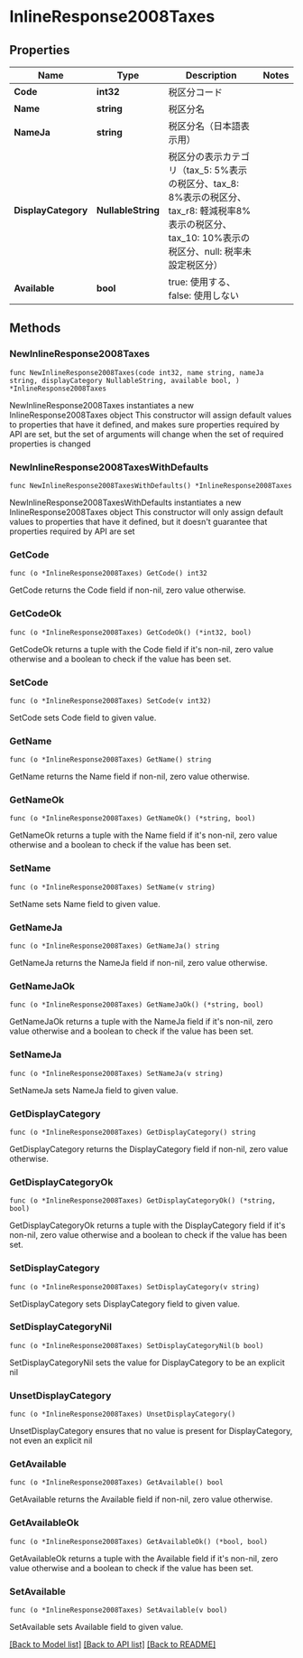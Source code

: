 # InlineResponse2008Taxes

## Properties

Name | Type | Description | Notes
------------ | ------------- | ------------- | -------------
**Code** | **int32** | 税区分コード | 
**Name** | **string** | 税区分名 | 
**NameJa** | **string** | 税区分名（日本語表示用） | 
**DisplayCategory** | **NullableString** | 税区分の表示カテゴリ（tax_5: 5%表示の税区分、tax_8: 8%表示の税区分、tax_r8: 軽減税率8%表示の税区分、tax_10: 10%表示の税区分、null: 税率未設定税区分） | 
**Available** | **bool** | true: 使用する、false: 使用しない | 

## Methods

### NewInlineResponse2008Taxes

`func NewInlineResponse2008Taxes(code int32, name string, nameJa string, displayCategory NullableString, available bool, ) *InlineResponse2008Taxes`

NewInlineResponse2008Taxes instantiates a new InlineResponse2008Taxes object
This constructor will assign default values to properties that have it defined,
and makes sure properties required by API are set, but the set of arguments
will change when the set of required properties is changed

### NewInlineResponse2008TaxesWithDefaults

`func NewInlineResponse2008TaxesWithDefaults() *InlineResponse2008Taxes`

NewInlineResponse2008TaxesWithDefaults instantiates a new InlineResponse2008Taxes object
This constructor will only assign default values to properties that have it defined,
but it doesn't guarantee that properties required by API are set

### GetCode

`func (o *InlineResponse2008Taxes) GetCode() int32`

GetCode returns the Code field if non-nil, zero value otherwise.

### GetCodeOk

`func (o *InlineResponse2008Taxes) GetCodeOk() (*int32, bool)`

GetCodeOk returns a tuple with the Code field if it's non-nil, zero value otherwise
and a boolean to check if the value has been set.

### SetCode

`func (o *InlineResponse2008Taxes) SetCode(v int32)`

SetCode sets Code field to given value.


### GetName

`func (o *InlineResponse2008Taxes) GetName() string`

GetName returns the Name field if non-nil, zero value otherwise.

### GetNameOk

`func (o *InlineResponse2008Taxes) GetNameOk() (*string, bool)`

GetNameOk returns a tuple with the Name field if it's non-nil, zero value otherwise
and a boolean to check if the value has been set.

### SetName

`func (o *InlineResponse2008Taxes) SetName(v string)`

SetName sets Name field to given value.


### GetNameJa

`func (o *InlineResponse2008Taxes) GetNameJa() string`

GetNameJa returns the NameJa field if non-nil, zero value otherwise.

### GetNameJaOk

`func (o *InlineResponse2008Taxes) GetNameJaOk() (*string, bool)`

GetNameJaOk returns a tuple with the NameJa field if it's non-nil, zero value otherwise
and a boolean to check if the value has been set.

### SetNameJa

`func (o *InlineResponse2008Taxes) SetNameJa(v string)`

SetNameJa sets NameJa field to given value.


### GetDisplayCategory

`func (o *InlineResponse2008Taxes) GetDisplayCategory() string`

GetDisplayCategory returns the DisplayCategory field if non-nil, zero value otherwise.

### GetDisplayCategoryOk

`func (o *InlineResponse2008Taxes) GetDisplayCategoryOk() (*string, bool)`

GetDisplayCategoryOk returns a tuple with the DisplayCategory field if it's non-nil, zero value otherwise
and a boolean to check if the value has been set.

### SetDisplayCategory

`func (o *InlineResponse2008Taxes) SetDisplayCategory(v string)`

SetDisplayCategory sets DisplayCategory field to given value.


### SetDisplayCategoryNil

`func (o *InlineResponse2008Taxes) SetDisplayCategoryNil(b bool)`

 SetDisplayCategoryNil sets the value for DisplayCategory to be an explicit nil

### UnsetDisplayCategory
`func (o *InlineResponse2008Taxes) UnsetDisplayCategory()`

UnsetDisplayCategory ensures that no value is present for DisplayCategory, not even an explicit nil
### GetAvailable

`func (o *InlineResponse2008Taxes) GetAvailable() bool`

GetAvailable returns the Available field if non-nil, zero value otherwise.

### GetAvailableOk

`func (o *InlineResponse2008Taxes) GetAvailableOk() (*bool, bool)`

GetAvailableOk returns a tuple with the Available field if it's non-nil, zero value otherwise
and a boolean to check if the value has been set.

### SetAvailable

`func (o *InlineResponse2008Taxes) SetAvailable(v bool)`

SetAvailable sets Available field to given value.



[[Back to Model list]](../README.md#documentation-for-models) [[Back to API list]](../README.md#documentation-for-api-endpoints) [[Back to README]](../README.md)


